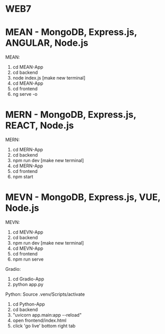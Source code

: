 # WEB7
# MEAN - MongoDB, Express.js, ANGULAR, Node.js
MEAN:
1. cd MEAN-App
2. cd backend
3. node index.js
[make new terminal]
4. cd MEAN-App
5. cd frontend
6. ng serve -o

# MERN - MongoDB, Express.js, REACT, Node.js
MERN:
1. cd MERN-App
2. cd backend
3. npm run dev
[make new terminal]
4. cd MERN-App
5. cd frontend
6. npm start

# MEVN - MongoDB, Express.js, VUE, Node.js
MEVN:
1. cd MEVN-App
2. cd backend
3. npm run dev
[make new terminal]
4. cd MEVN-App
5. cd frontend
6. npm run serve

Gradio:
1. cd Gradio-App
2. python app.py

Python:
Source .venv/Scripts/activate
1. cd Python-App
2. cd backend
3. "uvicorn app.main:app --reload"
4. open frontend/index.html
5. click 'go live' bottom right tab